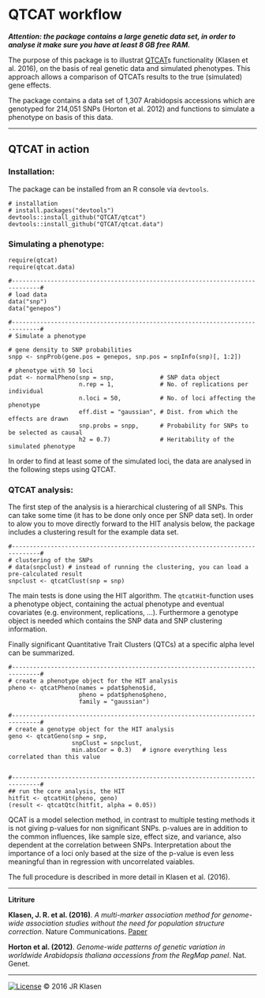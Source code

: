 
# QTCAT workflow

***Attention: the package contains a large genetic data set, in order to analyse it make sure you have at least 8 GB free RAM.***

The purpose of this package is to illustrat [QTCAT](https://github.com/QTCAT/qtcat)s functionality (Klasen et al. 2016), on the basis of real genetic data and simulated phenotypes.  This approach allows a comparison of QTCATs results to the true (simulated) gene effects.


The package contains a data set of 1,307 Arabidopsis accessions which are genotyped for 214,051 SNPs (Horton et al. 2012) and functions to simulate a phenotype on basis of this data.

________________________________________________________________________________

## QTCAT in action
### Installation:
The package can be installed from an R console via ``devtools``.

```{R}
# installation
# install.packages("devtools")
devtools::install_github("QTCAT/qtcat") 
devtools::install_github("QTCAT/qtcat.data") 

```

### Simulating a phenotype:

```{R}
require(qtcat)
require(qtcat.data)

#------------------------------------------------------------------------------#
# load data
data("snp")
data("genepos")

#------------------------------------------------------------------------------#
# Simulate a phenotype

# gene density to SNP probabilities
snpp <- snpProb(gene.pos = genepos, snp.pos = snpInfo(snp)[, 1:2])

# phenotype with 50 loci
pdat <- normalPheno(snp = snp,             # SNP data object
                    n.rep = 1,             # No. of replications per individual
                    n.loci = 50,           # No. of loci affecting the phenotype
                    eff.dist = "gaussian", # Dist. from which the effects are drawn
                    snp.probs = snpp,      # Probability for SNPs to be selected as causal
                    h2 = 0.7)              # Heritability of the simulated phenotype

```

In order to find at least some of the simulated loci, the data are analysed in the following steps using QTCAT.

### QTCAT analysis:
The first step of the analysis is a hierarchical clustering of all SNPs.  This can take some time (it has to be done only once per SNP data set).  In order to alow you to move directly forward to the HIT analysis below, the package includes a clustering result for the example data set.

```{R}
#------------------------------------------------------------------------------#
# clustering of the SNPs
# data(snpclust) # instead of running the clustering, you can load a pre-calculated result 
snpclust <- qtcatClust(snp = snp)

```

The main tests is done using the HIT algorithm. The ``qtcatHit``-function uses a phenotype object, containing the actual phenotype and eventual covariates (e.g. environment, replications, ...).  Furthermore a genotype object is needed which contains the SNP data and SNP clustering information. 

Finally significant Quantitative Trait Clusters (QTCs) at a specific alpha level can be summarized.

```{R}
#------------------------------------------------------------------------------#
# create a phenotype object for the HIT analysis
pheno <- qtcatPheno(names = pdat$pheno$id,
                    pheno = pdat$pheno$pheno,
                    family = "gaussian")

#------------------------------------------------------------------------------#
# create a genotype object for the HIT analysis
geno <- qtcatGeno(snp = snp,
                  snpClust = snpclust,
                  min.absCor = 0.3)   # ignore everything less correlated than this value


#------------------------------------------------------------------------------#
## run the core analysis, the HIT
hitfit <- qtcatHit(pheno, geno)
(result <- qtcatQtc(hitfit, alpha = 0.05))

```
QCAT is a model selection method, in contrast to multiple testing methods it is not giving p-values for non significant SNPs.  p-values are in addition to the common influences, like sample size, effect size, and variance, also dependent at the correlation between SNPs.  Interpretation about the importance of a loci only based at the size of the p-value is even less meaningful than in regression with uncorrelated vaiables.

The full procedure is described in more detail in Klasen et al. (2016).

________________________________________________________________________________

__Litriture__

**Klasen, J. R. et al. (2016)**. *A multi-marker association method for genome-wide 
association studies without the need for population structure correction*. Nature 
Communications. [Paper](http://www.nature.com/articles/ncomms13299)

**Horton et al. (2012)**. *Genome-wide patterns of genetic variation in worldwide Arabidopsis thaliana 
accessions from the RegMap panel*. Nat. Genet.

________________________________________________________________________________

[![License](https://img.shields.io/badge/license-GPL%20%28%3E=%202%29-brightgreen.svg)](https://www.gnu.org/licenses/gpl-2.0.html)
&copy; 2016 JR Klasen
